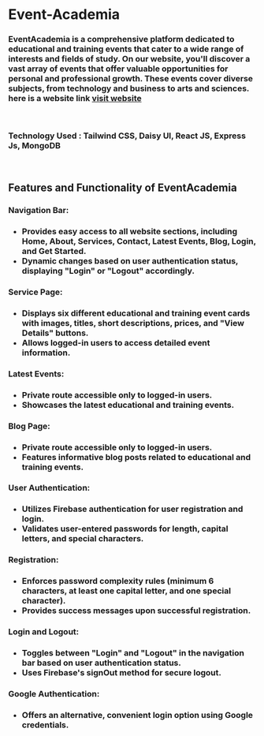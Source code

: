 # Event-Academia
### EventAcademia is a comprehensive platform dedicated to educational and training events that cater to a wide range of interests and fields of study. On our website, you'll discover a vast array of events that offer valuable opportunities for personal and professional growth. These events cover diverse subjects, from technology and business to arts and sciences. here is a website link [visit website](https://652432e96b6e960dbf8d9cc7--luxury-praline-1bfd6d.netlify.app/)
<br />

<h3>Technology Used : Tailwind CSS, Daisy UI, React JS, Express Js, MongoDB</h3>
<br />

## Features and Functionality of EventAcademia

<h3>Navigation Bar:<h3>
<ul>
<li>Provides easy access to all website sections, including Home, About, Services, Contact, Latest Events, Blog, Login, and Get Started.</li>
<li>Dynamic changes based on user authentication status, displaying "Login" or "Logout" accordingly.</li>
</ul>
<h3>Service Page:<h3>
<ul>
<li>Displays six different educational and training event cards with images, titles, short descriptions, prices, and "View Details" buttons.</li>
<li>Allows logged-in users to access detailed event information.</li>
</ul>
<h3>Latest Events:<h3>
<ul>
<li>Private route accessible only to logged-in users.</li>
<li>Showcases the latest educational and training events.</li>
</ul>
<h3>Blog Page:<h3>
<ul>
<li>Private route accessible only to logged-in users.</li>
<li>Features informative blog posts related to educational and training events.</li>
</ul>
<h3>User Authentication:<h3>
<ul>
<li>Utilizes Firebase authentication for user registration and login.</li>
<li>Validates user-entered passwords for length, capital letters, and special characters.</li>
</ul>
<h3>Registration:<h3>
<ul>
<li>Enforces password complexity rules (minimum 6 characters, at least one capital letter, and one special character).</li>
<li>Provides success messages upon successful registration.</li>
</ul>
<h3>Login and Logout:<h3>
<ul>
<li>Toggles between "Login" and "Logout" in the navigation bar based on user authentication status.</li>
<li>Uses Firebase's signOut method for secure logout.</li>
</ul>
<h3>Google Authentication:<h3>
<ul>
<li>Offers an alternative, convenient login option using Google credentials.</li>
</ul>
